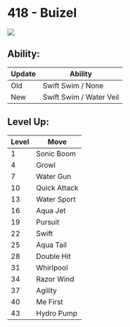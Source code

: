 # 418 - Buizel
![][418]

## Ability:

Update | Ability
---    | ---
Old    | Swift Swim / None
New    | Swift Swim / Water Veil

## Level Up:

Level | Move
---   | ---
  1   | Sonic Boom
  4   | Growl
  7   | Water Gun
 10   | Quick Attack
 13   | Water Sport
 16   | Aqua Jet
 19   | Pursuit
 22   | Swift
 25   | Aqua Tail
 28   | Double Hit
 31   | Whirlpool
 34   | Razor Wind
 37   | Agility
 40   | Me First
 43   | Hydro Pump



[418]: /img/pokemon/418.png
